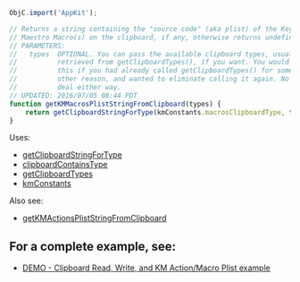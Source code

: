 
```js
ObjC.import('AppKit');

// Returns a string containing the "source code" (aka plist) of the Keyboard
// Maestro Macro(s) on the clipboard, if any, otherwise returns undefined.
// PARAMETERS:
//   types  OPTIONAL. You can pass the available clipboard types, usually
//          retrieved from getClipboardTypes(), if you want. You would do
//          this if you had already called getClipboardTypes() for some
//          other reason, and wanted to eliminate calling it again. No big
//          deal either way.
// UPDATED: 2016/07/05 08:44 PDT
function getKMMacrosPlistStringFromClipboard(types) {
	return getClipboardStringForType(kmConstants.macrosClipboardType, types);
}
```

Uses:
* [getClipboardStringForType](JXA%2FgetClipboardStringForType)
* [clipboardContainsType](JXA%2FclipboardContainsType)
* [getClipboardTypes](JXA%2FgetClipboardTypes)
* [kmConstants](JXA%2FkmConstants)

Also see:
* [getKMActionsPlistStringFromClipboard](JXA%2FgetKMActionsPlistStringFromClipboard)

## For a complete example, see:
* [DEMO - Clipboard Read, Write, and KM Action/Macro Plist example](JXA%2FDEMO%20-%20Clipboard%20Read%2C%20Write%2C%20and%20KM%20Action%20Macro%20Plist%20example)